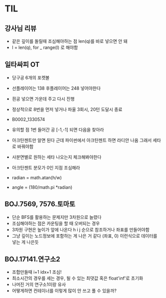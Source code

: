 # TIL


## 강사님 리뷰
- 같은 깊이를 돌릴때 조심해야하는 점 len(q)를 바로 넣으면 안 돼
- l = len(q), for _ range(l) 로 해야함

## 일타싸피 OT
- 당구공 6개의 포켓볼
- 선플레이어는 138 후플레이어는 248 넣어야한다
- 흰공 넣으면 가운데 주고 다시 진행
- 정상적으로 8번을 먼저 넣거나 파울 3회시, 20턴 도달시 종료
- B0002_1330574


- 유의할 점 1번 들어간 공 [-1,-1] 되면 다음을 찾아라
- 아크탄젠트만 알면 된다 근데 파이썬에서 아크탄젠트 하면 라디안 나옴 그래서 세타로 바꿔야함
- 사분면별로 원하는 세타 나오는지 체크해봐야한다
- 아크탄젠트 분모가 0인 지점 조심해라
- radian = math.atan(h/w)
- angle = (180/math.pi *radian)

## BOJ.7569, 7576.토마토
- 단순 BFS를 활용하는 문제지만 3차원으로 늘렸다
- 조심해야하는 점은 카운팅을 할 때 오버되는 경우
- 3차원 구현은 높이가 앞에 나온다 h i j 순으로 참조하거나  좌표를 만들어야함
- 그냥 깊이는 노드정보에 포함하는 게 나은 거 같다 (좌표, 0) 이런식으로 데이터를 넣는 게 나은듯

## BOJ.17141.연구소2
- 조합만들때 i+1 idx+1 조심!
- 최소시간의 경우를 세는 경우, 될 수 있는 최댓값 혹은 float'inf'로 초기화
- 나머진 거의 연구소1이랑 유사
- 어떻게하면 컨테이너를 이렇게 많이 안 쓰고 풀 수 있을까?
